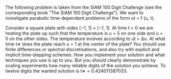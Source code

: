 
The following problem is taken from the SIAM 100 Digit Challenge (see the corresponding book ”The SIAM 100 Digit Challenge”). We want to investigate parabolic time-dependent problems of the form ut = f (u, t).

Consider a square plate with sides [−1, 1] × [−1, 1]. At time t = 0 we are heating the plate up such that the temperature is u = 5 on one side and u = 0 on the other sides. The temperature evolves according to ut = ∆u. At what time t∗ does the plate reach u = 1 at the center of the plate? You should use finite differences or spectral discretisations, and also try with explicit and implicit time-stepping schemes. How you implement your solution and what techniques you use is up to you. But you should clearly demonstrate by scaling experiments how many reliable digits of the solution you achieve. To twelve digits the wanted solution is t∗ = 0.424011387033.
